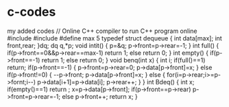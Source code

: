 # c-codes
my added codes
// Online C++ compiler to run C++ program online
#include <iostream>
#include<conio>
#define max 5
typedef struct dequeue
{
    int data[max];
    int front,rear;
}dq;
dq q,*p;
void intit()
{
    p=&q;
    p->front=p->rear=-1;
}
int full()
{
    if(p->front==0&&p->rear==max-1)
    return 1;
    else
    return 0;
}
int empty()
{
    if(p->front==-1)
    return 1;
    else
    return 0;
}
void benq(int x)
{
    int i;
    if(full()==1)
    return;
    if(p->front==-1)
    {
        p->front=p->rear=0;
        p->data[p->front]=x;
    }
    else if(p->front!=0)
    {
        --p->front;
        p->data[p->front]=x;
    }
    else
    {
    for(i=p->rear;i>=p->fornt;i--)
    p->data[i+1]=p->data[i];
    p->rear++;
}
}
int Bdeq()
{
    int x;
    if(empty()==1)
    return ;
    x=p->data[p->front];
    if(p->front==p->rear)
    p->front=p->rear=-1;
    else
    p->front++;
    return x;
}
